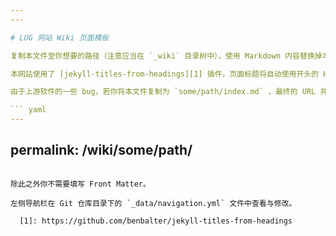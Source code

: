 ```yaml
---
---

# LUG 网站 Wiki 页面模板

复制本文件至你想要的路径（注意应当在 `_wiki` 目录树中），使用 Markdown 内容替换掉本说明文字即可。当你将复制的文件命名为 `some/path/name.md` 的时候，它将自动渲染为 `/wiki/some/path/name/` 页面。格式样例请参考附近的其他文件。

本网站使用了 [jekyll-titles-from-headings][1] 插件，页面标题将自动使用开头的 H1，因此 Front Matter 后面必须紧跟页面标题且使用 H1 标题。

由于上游软件的一些 bug，若你将本文件复制为 `some/path/index.md` ，最终的 URL 并不是 `/wiki/some/path/` ，而是 `/wiki/some/path/index/` ，此时你可以在文件顶部的 Front Matter 中指定 `permalink` 参数，例如：

``` yaml
---
```

permalink: /wiki/some/path/
---
```

除此之外你不需要填写 Front Matter。

左侧导航栏在 Git 仓库目录下的 `_data/navigation.yml` 文件中查看与修改。

  [1]: https://github.com/benbalter/jekyll-titles-from-headings
